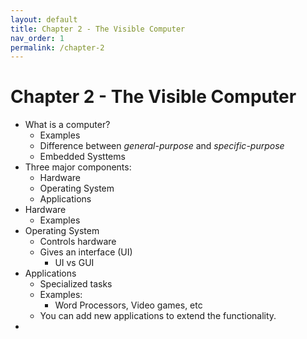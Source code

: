 ```yaml
---
layout: default
title: Chapter 2 - The Visible Computer
nav_order: 1
permalink: /chapter-2
---
```

# Chapter 2 - The Visible Computer

* What is a computer?
    * Examples
    * Difference between *general-purpose* and *specific-purpose*
    * Embedded Systtems
* Three major components:
    * Hardware
    * Operating System
    * Applications
* Hardware
    * Examples
* Operating System
    * Controls hardware
    * Gives an interface (UI)
        * UI vs GUI
* Applications
    * Specialized tasks
    * Examples:
        * Word Processors, Video games, etc
    * You can add new applications to extend the functionality.
* 
